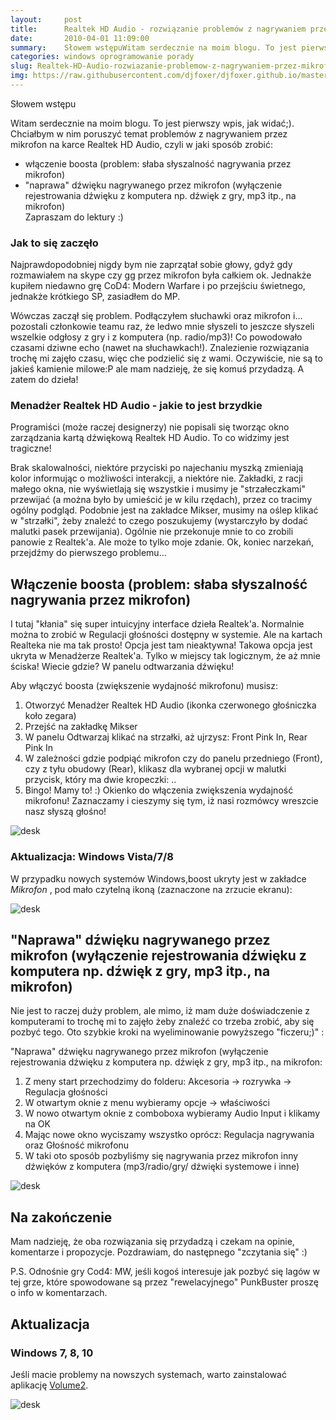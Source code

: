 ```yaml
---
layout:     post
title:      Realtek HD Audio - rozwiązanie problemów z nagrywaniem przez mikrofon i kilka dygresji
date:       2010-04-01 11:09:00
summary:    Słowem wstępuWitam serdecznie na moim blogu. To jest pierwszy wpis, jak widać;).Chciałbym w nim poruszyć temat problemów z nagrywaniem przez mikrofon na karce Realtek HD Audio, czyli w jaki sposób zrobić — - włączenie boosta (problem —  słaba słyszalność nagrywania przez mikrofon) - "naprawa" dźwięku nagrywanego przez mikrofon (wyłączenie rejestrowania dźwięku z komputera np. dźwięk z gry, mp3 itp., n...
categories: windows oprogramowanie porady
slug: Realtek-HD-Audio-rozwiazanie-problemow-z-nagrywaniem-przez-mikrofon-i-kilka-dygresji,17467.html
img: https://raw.githubusercontent.com/djfoxer/djfoxer.github.io/master/_img/2010-4-1-_212_/g_-_-x-_-_-_x20100401110221_1.png
---
```




Słowem wstępu


Witam serdecznie na moim blogu. To jest pierwszy wpis, jak widać;).
Chciałbym w nim poruszyć temat problemów z nagrywaniem przez mikrofon na karce Realtek HD Audio, czyli w jaki sposób zrobić:
- włączenie boosta (problem: słaba słyszalność nagrywania przez mikrofon) 
- "naprawa" dźwięku nagrywanego przez mikrofon (wyłączenie rejestrowania dźwięku z komputera np. dźwięk z gry, mp3 itp., na mikrofon)  
Zapraszam do lektury :)





### Jak to się zaczęło




Najprawdopodobniej nigdy bym nie zaprzątał sobie głowy, gdyż gdy rozmawiałem na skype czy gg przez mikrofon była całkiem ok. Jednakże kupiłem niedawno grę CoD4: Modern Warfare i po przejściu świetnego, jednakże krótkiego SP, zasiadłem do MP.


Wówczas zaczął się problem. Podłączyłem słuchawki oraz mikrofon i... pozostali członkowie teamu raz, że ledwo mnie słyszeli to jeszcze słyszeli wszelkie odgłosy z gry i z komputera (np. radio/mp3)! Co powodowało czasami dziwne echo (nawet na słuchawkach!). 
Znalezienie rozwiązania trochę mi zajęło czasu, więc che podzielić się z wami. Oczywiście, nie są to jakieś kamienie milowe:P ale mam nadzieję, że się komuś przydadzą. A zatem do dzieła!




### Menadżer Realtek HD Audio - jakie to jest brzydkie

 


Programiści (może raczej designerzy) nie popisali się tworząc okno zarządzania kartą dźwiękową Realtek HD Audio. To co widzimy jest tragiczne! 

Brak skalowalności, niektóre przyciski po najechaniu myszką zmieniają kolor informując o możliwości interakcji, a niektóre nie. 
Zakładki, z racji małego okna, nie wyświetlają się wszystkie i musimy je "strzałeczkami" przewijać (a można było by umieścić je w kilu rzędach), przez co tracimy ogólny podgląd. 
Podobnie jest na zakładce Mikser, musimy na oślep klikać w "strzałki", żeby znaleźć to czego poszukujemy (wystarczyło by dodać malutki pasek przewijania).
Ogólnie nie przekonuje mnie to co zrobili panowie z Realtek'a. Ale może to tylko moje zdanie. Ok, koniec narzekań, przejdźmy do pierwszego problemu...




## Włączenie boosta (problem: słaba słyszalność nagrywania przez mikrofon)




I tutaj "kłania" się super intuicyjny interface dzieła Realtek'a. Normalnie można to zrobić w Regulacji głośności dostępny w systemie. Ale na kartach Realteka nie ma tak prosto!
Opcja jest tam nieaktywna! Takowa opcja jest ukryta w Menadżerze Realtek'a. Tylko w miejscy tak logicznym, że aż mnie ściska! Wiecie gdzie? W panelu odtwarzania dźwięku!


Aby włączyć boosta (zwiększenie wydajność mikrofonu) musisz: 
1. Otworzyć Menadżer Realtek HD Audio (ikonka czerwonego głośniczka koło zegara)
2. Przejść na zakładkę Mikser
3. W panelu Odtwarzaj klikać na strzałki, aż ujrzysz: Front Pink In, Rear Pink In
4. W zależności gdzie podpiąć mikrofon czy do panelu przedniego (Front), czy z tyłu obudowy (Rear), klikasz dla wybranej opcji w malutki przycisk, który ma dwie kropeczki: ..
5. Bingo! Mamy to! :) Okienko do włączenia zwiększenia wydajność mikrofonu! Zaznaczamy i cieszymy się tym, iż nasi rozmówcy wreszcie nasz słyszą głośno!



![desk](https://raw.githubusercontent.com/djfoxer/djfoxer.github.io/master/_img/2010-4-1-_212_/g_-_-x-_-_-_x20100401110221_1.png)

 



### Aktualizacja: Windows Vista/7/8



W przypadku nowych systemów Windows,boost ukryty jest w zakładce  *Mikrofon* , pod mało czytelną ikoną (zaznaczone na zrzucie ekranu): 



![desk](https://raw.githubusercontent.com/djfoxer/djfoxer.github.io/master/_img/2010-4-1-_212_/g_-_-x-_-_-_x20130220093911_0.jpg)





## "Naprawa" dźwięku nagrywanego przez mikrofon (wyłączenie rejestrowania dźwięku z komputera np. dźwięk z gry, mp3 itp., na mikrofon)





Nie jest to raczej duży problem, ale mimo, iż mam duże doświadczenie z komputerami to trochę mi to zajęło żeby znaleźć co trzeba zrobić, aby się pozbyć tego. Oto szybkie kroki na wyeliminowanie powyższego "ficzeru;)" : 


"Naprawa" dźwięku nagrywanego przez mikrofon (wyłączenie rejestrowania dźwięku z komputera np. dźwięk z gry, mp3 itp., na mikrofon:
1. Z meny start przechodzimy do folderu: Akcesoria -> rozrywka -> Regulacja głośności
2. W otwartym oknie z menu wybieramy opcje -> właściwości
3. W nowo otwartym oknie z comboboxa wybieramy Audio Input i klikamy na OK
4. Mając nowe okno wyciszamy wszystko oprócz: Regulacja nagrywania oraz Głośność mikrofonu
5. W taki oto sposób pozbyliśmy się nagrywania przez mikrofon inny dźwięków z komputera (mp3/radio/gry/ dźwięki systemowe i inne)



![desk](https://raw.githubusercontent.com/djfoxer/djfoxer.github.io/master/_img/2010-4-1-_212_/g_-_-x-_-_-_x20100401110221_2.png)

 






## Na zakończenie





Mam nadzieję, że oba rozwiązania się przydadzą i czekam na opinie, komentarze i propozycje.
Pozdrawiam, do następnego "zczytania się" :)

P.S.
Odnośnie gry Cod4: MW, jeśli kogoś interesuje jak pozbyć się lagów w tej grze, które spowodowane są przez "rewelacyjnego" PunkBuster proszę o info w komentarzach.



## Aktualizacja




### Windows 7, 8, 10


Jeśli macie problemy na nowszych systemach, warto zainstalować aplikację [Volume2](http://www.dobreprogramy.pl/Volume2,Program,Windows,38701.html). 




![desk](https://raw.githubusercontent.com/djfoxer/djfoxer.github.io/master/_img/2010-4-1-_212_/g_-_-x-_-_-_x20161215212909_0.png)

